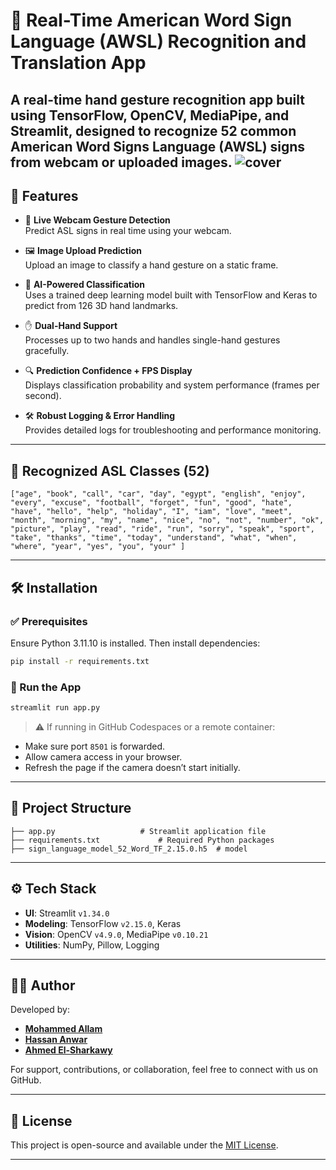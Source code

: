 # 🤟 Real-Time American Word Sign Language (AWSL) Recognition and Translation App

A real-time hand gesture recognition app built using **TensorFlow**, **OpenCV**, **MediaPipe**, and **Streamlit**, designed to recognize 52 common American Word Signs Language (AWSL) signs from webcam or uploaded images.
![cover](https://imgs.search.brave.com/zjwZYiSEY7YrMzMY2Z8Zz_BxaoljujoAIn4go_yEZtw/rs:fit:860:0:0:0/g:ce/aHR0cHM6Ly90b3dh/cmRzZGF0YXNjaWVu/Y2UuY29tL3dwLWNv/bnRlbnQvdXBsb2Fk/cy8yMDIyLzA4LzA2/YUVCWGNUZjNZeElP/dW5kLnBuZw)
---

## 🚀 Features

- 🎥 **Live Webcam Gesture Detection**  
  Predict ASL signs in real time using your webcam.

- 🖼️ **Image Upload Prediction**  
  Upload an image to classify a hand gesture on a static frame.

- 🤖 **AI-Powered Classification**  
  Uses a trained deep learning model built with TensorFlow and Keras to predict from 126 3D hand landmarks.

- ✋ **Dual-Hand Support**  
  Processes up to two hands and handles single-hand gestures gracefully.

- 🔍 **Prediction Confidence + FPS Display**  
  Displays classification probability and system performance (frames per second).

- 🛠️ **Robust Logging & Error Handling**  
  Provides detailed logs for troubleshooting and performance monitoring.

---

## 🧠 Recognized ASL Classes (52)

```text
["age", "book", "call", "car", "day", "egypt", "english", "enjoy", "every", "excuse", "football", "forget", "fun", "good", "hate", "have", "hello", "help", "holiday", "I", "iam", "love", "meet", "month", "morning", "my", "name", "nice", "no", "not", "number", "ok", "picture", "play", "read", "ride", "run", "sorry", "speak", "sport", "take", "thanks", "time", "today", "understand", "what", "when", "where", "year", "yes", "you", "your" ]
````

---

## 🛠️ Installation

### ✅ Prerequisites

Ensure Python 3.11.10 is installed. Then install dependencies:

```bash
pip install -r requirements.txt
```

### 🔧 Run the App

```bash
streamlit run app.py
```

> ⚠️ If running in GitHub Codespaces or a remote container:

* Make sure port `8501` is forwarded.
* Allow camera access in your browser.
* Refresh the page if the camera doesn’t start initially.

---

## 📂 Project Structure

```
├── app.py                   # Streamlit application file
├── requirements.txt             # Required Python packages
├── sign_language_model_52_Word_TF_2.15.0.h5  # model
```

---

## ⚙️ Tech Stack

* **UI**: Streamlit `v1.34.0`
* **Modeling**: TensorFlow `v2.15.0`, Keras
* **Vision**: OpenCV `v4.9.0`, MediaPipe `v0.10.21`
* **Utilities**: NumPy, Pillow, Logging

---

## 👨‍💻 Author

Developed by:

* [**Mohammed Allam**](https://github.com/mohamedallamai)
* [**Hassan Anwar**](https://github.com/hassancodeanwar)
* [**Ahmed El-Sharkawy**](https://github.com/Ahmed-Yasser-El-Sharkawy)

For support, contributions, or collaboration, feel free to connect with us on GitHub.

---

## 📄 License

This project is open-source and available under the [MIT License](LICENSE).

---
